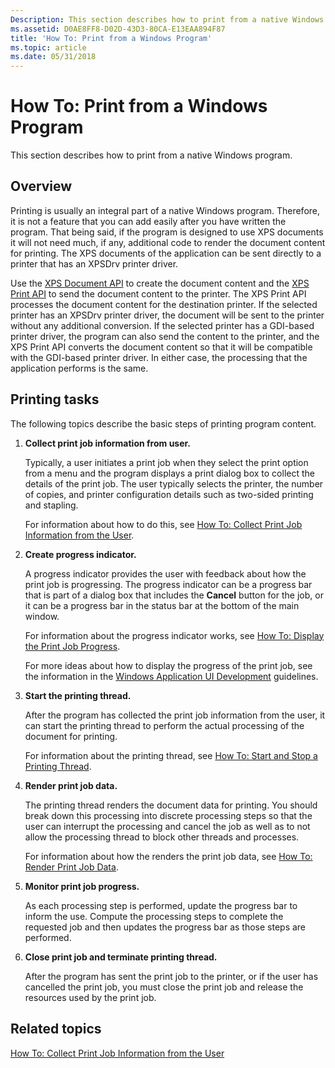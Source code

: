 ```yaml
---
Description: This section describes how to print from a native Windows program.
ms.assetid: D0AE8FF8-D02D-43D3-80CA-E13EAA894F87
title: 'How To: Print from a Windows Program'
ms.topic: article
ms.date: 05/31/2018
---
```


# How To: Print from a Windows Program

This section describes how to print from a native Windows program.

## Overview

Printing is usually an integral part of a native Windows program. Therefore, it is not a feature that you can add easily after you have written the program. That being said, if the program is designed to use XPS documents it will not need much, if any, additional code to render the document content for printing. The XPS documents of the application can be sent directly to a printer that has an XPSDrv printer driver.

Use the [XPS Document API](https://msdn.microsoft.com/library/Dd316976(v=VS.85).aspx) to create the document content and the [XPS Print API](xps-printing.md) to send the document content to the printer. The XPS Print API processes the document content for the destination printer. If the selected printer has an XPSDrv printer driver, the document will be sent to the printer without any additional conversion. If the selected printer has a GDI-based printer driver, the program can also send the content to the printer, and the XPS Print API converts the document content so that it will be compatible with the GDI-based printer driver. In either case, the processing that the application performs is the same.

## Printing tasks

The following topics describe the basic steps of printing program content.

1.  **Collect print job information from user.**

    Typically, a user initiates a print job when they select the print option from a menu and the program displays a print dialog box to collect the details of the print job. The user typically selects the printer, the number of copies, and printer configuration details such as two-sided printing and stapling.

    For information about how to do this, see [How To: Collect Print Job Information from the User](preparing-to-print.md).

2.  **Create progress indicator.**

    A progress indicator provides the user with feedback about how the print job is progressing. The progress indicator can be a progress bar that is part of a dialog box that includes the **Cancel** button for the job, or it can be a progress bar in the status bar at the bottom of the main window.

    For information about the progress indicator works, see [How To: Display the Print Job Progress](cancel-dialog-box.md).

    For more ideas about how to display the progress of the print job, see the information in the [Windows Application UI Development](https://docs.microsoft.com/windows/desktop/windows-application-ui-development) guidelines.

3.  **Start the printing thread.**

    After the program has collected the print job information from the user, it can start the printing thread to perform the actual processing of the document for printing.

    For information about the printing thread, see [How To: Start and Stop a Printing Thread](how-to--start-and-stop-a-printing-thread.md).

4.  **Render print job data.**

    The printing thread renders the document data for printing. You should break down this processing into discrete processing steps so that the user can interrupt the processing and cancel the job as well as to not allow the processing thread to block other threads and processes.

    For information about how the renders the print job data, see [How To: Render Print Job Data](how-to--render-the-print-job-data.md).

5.  **Monitor print job progress.**

    As each processing step is performed, update the progress bar to inform the use. Compute the processing steps to complete the requested job and then updates the progress bar as those steps are performed.

6.  **Close print job and terminate printing thread.**

    After the program has sent the print job to the printer, or if the user has cancelled the print job, you must close the print job and release the resources used by the print job.

## Related topics

<dl> <dt>

[How To: Collect Print Job Information from the User](preparing-to-print.md)
</dt> </dl>

 

 



